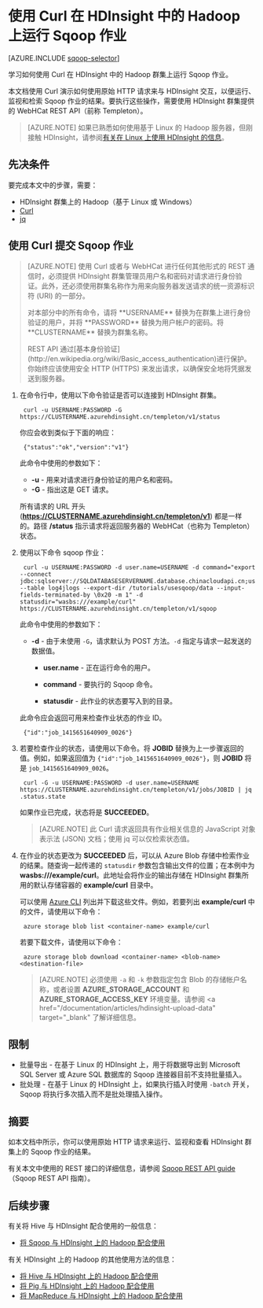 <properties
    pageTitle="在 HDInsight 中将 Hadoop Sqoop 与 Curl 配合使用 | Azure"
    description="了解如何使用 Curl 向 HDInsight 远程提交 Sqoop 作业。"
    services="hdinsight"
    documentationcenter=""
    author="mumian"
    manager="jhubbard"
    editor="cgronlun"
    tags="azure-portal" />
<tags
    ms.assetid="39798321-78ca-428c-bcfe-322e49af4059"
    ms.service="hdinsight"
    ms.devlang="na"
    ms.topic="article"
    ms.tgt_pltfrm="na"
    ms.workload="big-data"
    ms.date="02/06/2017"
    wacn.date="03/28/2017"
    ms.author="jgao" />  


# 使用 Curl 在 HDInsight 中的 Hadoop 上运行 Sqoop 作业
[AZURE.INCLUDE [sqoop-selector](../../includes/hdinsight-selector-use-sqoop.md)]

学习如何使用 Curl 在 HDInsight 中的 Hadoop 群集上运行 Sqoop 作业。

本文档使用 Curl 演示如何使用原始 HTTP 请求来与 HDInsight 交互，以便运行、监视和检索 Sqoop 作业的结果。要执行这些操作，需要使用 HDInsight 群集提供的 WebHCat REST API（前称 Templeton）。

> [AZURE.NOTE]
如果已熟悉如何使用基于 Linux 的 Hadoop 服务器，但刚接触 HDInsight，请参阅[有关在 Linux 上使用 HDInsight 的信息](/documentation/articles/hdinsight-hadoop-linux-information/)。
> 
> 

## 先决条件
要完成本文中的步骤，需要：

* HDInsight 群集上的 Hadoop（基于 Linux 或 Windows）
* [Curl](http://curl.haxx.se/)
* [jq](http://stedolan.github.io/jq/)

## 使用 Curl 提交 Sqoop 作业
> [AZURE.NOTE]
使用 Curl 或者与 WebHCat 进行任何其他形式的 REST 通信时，必须提供 HDInsight 群集管理员用户名和密码对请求进行身份验证。此外，还必须使用群集名称作为用来向服务器发送请求的统一资源标识符 (URI) 的一部分。
><p> 
> 对本部分中的所有命令，请将 **USERNAME** 替换为在群集上进行身份验证的用户，并将 **PASSWORD** 替换为用户帐户的密码。将 **CLUSTERNAME** 替换为群集名称。
><p> 
> REST API 通过[基本身份验证](http://en.wikipedia.org/wiki/Basic_access_authentication)进行保护。你始终应该使用安全 HTTP (HTTPS) 来发出请求，以确保安全地将凭据发送到服务器。
> 
> 

1. 在命令行中，使用以下命令验证是否可以连接到 HDInsight 群集。
   
        curl -u USERNAME:PASSWORD -G https://CLUSTERNAME.azurehdinsight.cn/templeton/v1/status
   
    你应会收到类似于下面的响应：
   
        {"status":"ok","version":"v1"}
   
    此命令中使用的参数如下：
   
    * **-u** - 用来对请求进行身份验证的用户名和密码。
    * **-G** - 指出这是 GET 请求。
     
    所有请求的 URL 开头 (**https://CLUSTERNAME.azurehdinsight.cn/templeton/v1**) 都是一样的。路径 **/status** 指示请求将返回服务器的 WebHCat（也称为 Templeton）状态。
2. 使用以下命令 sqoop 作业：

        curl -u USERNAME:PASSWORD -d user.name=USERNAME -d command="export --connect jdbc:sqlserver://SQLDATABASESERVERNAME.database.chinacloudapi.cn;user=USERNAME@SQLDATABASESERVERNAME;password=PASSWORD;database=SQLDATABASENAME --table log4jlogs --export-dir /tutorials/usesqoop/data --input-fields-terminated-by \0x20 -m 1" -d statusdir="wasbs:///example/curl" https://CLUSTERNAME.azurehdinsight.cn/templeton/v1/sqoop

    此命令中使用的参数如下：

    * **-d** - 由于未使用 `-G`，请求默认为 POST 方法。`-d` 指定与请求一起发送的数据值。

        * **user.name** - 正在运行命令的用户。

        * **command** - 要执行的 Sqoop 命令。

        * **statusdir** - 此作业的状态要写入到的目录。

    此命令应会返回可用来检查作业状态的作业 ID。

        {"id":"job_1415651640909_0026"}

1. 若要检查作业的状态，请使用以下命令。将 **JOBID** 替换为上一步骤返回的值。例如，如果返回值为 `{"id":"job_1415651640909_0026"}`，则 **JOBID** 将是 `job_1415651640909_0026`。
   
        curl -G -u USERNAME:PASSWORD -d user.name=USERNAME https://CLUSTERNAME.azurehdinsight.cn/templeton/v1/jobs/JOBID | jq .status.state
   
    如果作业已完成，状态将是 **SUCCEEDED**。
   
    > [AZURE.NOTE]
    此 Curl 请求返回具有作业相关信息的 JavaScript 对象表示法 (JSON) 文档；使用 jq 可以仅检索状态值。
    > 
    > 
2. 在作业的状态更改为 **SUCCEEDED** 后，可以从 Azure Blob 存储中检索作业的结果。随查询一起传递的 `statusdir` 参数包含输出文件的位置；在本例中为 **wasbs:///example/curl**。此地址会将作业的输出存储在 HDInsight 群集所用的默认存储容器的 **example/curl** 目录中。
   
    可以使用 [Azure CLI](/documentation/articles/xplat-cli-install/) 列出并下载这些文件。例如，若要列出 **example/curl** 中的文件，请使用以下命令：
   
        azure storage blob list <container-name> example/curl
   
    若要下载文件，请使用以下命令：
   
        azure storage blob download <container-name> <blob-name> <destination-file>
   
    > [AZURE.NOTE]
    必须使用 `-a` 和 `-k` 参数指定包含 Blob 的存储帐户名称，或者设置 **AZURE\_STORAGE\_ACCOUNT** 和 **AZURE\_STORAGE\_ACCESS\_KEY** 环境变量。请参阅 <a href="/documentation/articles/hdinsight-upload-data" target="\_blank" 了解详细信息。
    > 
    > 

## 限制
* 批量导出 - 在基于 Linux 的 HDInsight 上，用于将数据导出到 Microsoft SQL Server 或 Azure SQL 数据库的 Sqoop 连接器目前不支持批量插入。
* 批处理 - 在基于 Linux 的 HDInsight 上，如果执行插入时使用 `-batch` 开关，Sqoop 将执行多次插入而不是批处理插入操作。

## 摘要
如本文档中所示，你可以使用原始 HTTP 请求来运行、监视和查看 HDInsight 群集上的 Sqoop 作业的结果。

有关本文中使用的 REST 接口的详细信息，请参阅 <a href="https://sqoop.apache.org/docs/1.99.3/RESTAPI.html" target="_blank">Sqoop REST API guide</a>（Sqoop REST API 指南）。

## 后续步骤
有关将 Hive 与 HDInsight 配合使用的一般信息：

* [将 Sqoop 与 HDInsight 上的 Hadoop 配合使用](/documentation/articles/hdinsight-use-sqoop/)

有关 HDInsight 上的 Hadoop 的其他使用方法的信息：

* [将 Hive 与 HDInsight 上的 Hadoop 配合使用](/documentation/articles/hdinsight-use-hive/)
* [将 Pig 与 HDInsight 上的 Hadoop 配合使用](/documentation/articles/hdinsight-use-pig/)
* [将 MapReduce 与 HDInsight 上的 Hadoop 配合使用](/documentation/articles/hdinsight-use-mapreduce/)

[hdinsight-sdk-documentation]: http://msdn.microsoft.com/zh-cn/library/dn479185.aspx

[azure-purchase-options]: /pricing/overview/
[azure-member-offers]: /pricing/member-offers/
[azure-trial]: /pricing/1rmb-trial/

[apache-tez]: http://tez.apache.org
[apache-hive]: http://hive.apache.org/
[apache-log4j]: http://zh.wikipedia.org/wiki/Log4j
[hive-on-tez-wiki]: https://cwiki.apache.org/confluence/display/Hive/Hive+on+Tez
[import-to-excel]: /documentation/articles/hdinsight-connect-excel-power-query/

[hdinsight-use-oozie]: /documentation/articles/hdinsight-use-oozie/
[hdinsight-analyze-flight-data]: /documentation/articles/hdinsight-analyze-flight-delay-data/



[hdinsight-provision]: /documentation/articles/hdinsight-hadoop-provision-linux-clusters/
[hdinsight-submit-jobs]: /documentation/articles/hdinsight-submit-hadoop-jobs-programmatically/
[hdinsight-upload-data]: /documentation/articles/hdinsight-upload-data/

[powershell-here-strings]: http://technet.microsoft.com/zh-cn/library/ee692792.aspx

<!---HONumber=Mooncake_0120_2017-->
<!--Update_Description: update from ASM to ARM-->